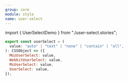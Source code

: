 ```yaml
---
group: core
module: style
name: user-select
---
```


import { UserSelectDemo } from "./user-select.stories";

<UserSelectDemo />

```js
export const userSelect = (
  value: "auto" | "text" | "none" | "contain" | "all",
): CSSObject => ({
  MozUserSelect: value,
  WebkitUserSelect: value,
  MsUserSelect: value,
  UserSelect: value,
});
```

<Source path="src-core/style/user-select.ts" />
